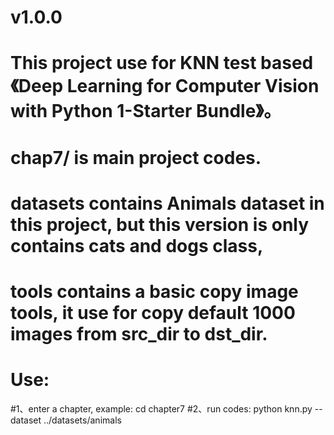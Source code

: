 
###
#   v1.0.0
###
# This project use for KNN test based 《Deep Learning for Computer Vision with Python 1-Starter Bundle》。

# chap7/ is main project codes.
# datasets contains Animals dataset in this project, but this version is only contains cats and dogs class,
# tools contains a basic copy image tools, it use for copy default 1000 images from src_dir to dst_dir.

# Use:
#1、enter a chapter, example: cd chapter7
#2、run codes: python knn.py --dataset ../datasets/animals
